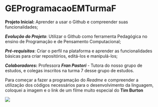 # GEProgramacaoEMTurmaF

**Projeto Inicial:** Aprender a usar o Github e  compreender suas funcionalidades;

__*Evolução do Projeto*__: Utilizar o Github como ferramenta Pedagógica no ensino de Programação e de Pensamento Computacional;

__*Pré-requisitos*__: Criar o perfil na plataforma e aprender as funcionalidades básicas para criar repositórios, editá-los e manipulá-los;

__*Colaboradores*:__ Professora ***Fran Pastori*** - Tutora do nosso grupo de estudos, e colegas inscritos na turma 7 desse grupo de estudos.


Para começar a fazer a programação do *Readme* e compreender a utilização dos códigos necessários para o desenvolvimento da linguagem, coloquei a imagem e o link de um filme muito especial do **Tim Burton**

[![](https://disneyplusbrasil.com.br/wp-content/uploads/2021/10/O-Estranho-Mundo-de-Jack-Disney-Plus.jpg)](https://www.youtube.com/watch?v=4-vYO1wW2yo)
